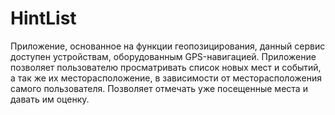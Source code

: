 HintList
========

 Приложение, основанное на функции геопозицирования, данный сервис доступен устройствам, 
 оборудованным GPS-навигацией. 
 Приложение позволяет пользователю просматривать список новых мест и событий, 
 а так же их месторасположение, в зависимости от месторасположения самого пользователя.
 Позволяет отмечать уже посещенные места и давать им оценку.